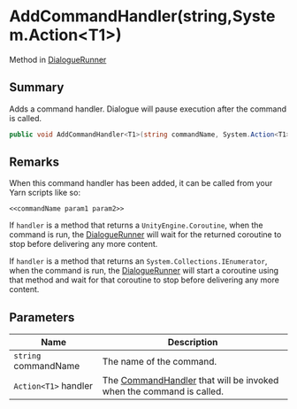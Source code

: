 # AddCommandHandler(string,System.Action\<T1>)

Method in [DialogueRunner](./)

## Summary

Adds a command handler. Dialogue will pause execution after the command is called.

```csharp
public void AddCommandHandler<T1>(string commandName, System.Action<T1> handler);
```

## Remarks

When this command handler has been added, it can be called from your Yarn scripts like so:

```
<<commandName param1 param2>>
```

If `handler` is a method that returns a `UnityEngine.Coroutine`, when the command is run, the [DialogueRunner](./) will wait for the returned coroutine to stop before delivering any more content.

If `handler` is a method that returns an `System.Collections.IEnumerator`, when the command is run, the [DialogueRunner](./) will start a coroutine using that method and wait for that coroutine to stop before delivering any more content.

## Parameters

| Name                 | Description                                                                                              |
| -------------------- | -------------------------------------------------------------------------------------------------------- |
| `string` commandName | The name of the command.                                                                                 |
| `Action<T1>` handler | The [CommandHandler](../../yarn/yarn.commandhandler.md) that will be invoked when the command is called. |
